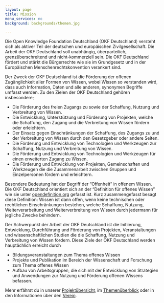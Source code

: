 ```yaml
---
layout: page
title: Mission
menu_services: no
background: backgrounds/themen.jpg

---
```


Die Open Knowledge Foundation Deutschland (OKF Deutschland) versteht sich als aktiver Teil der deutschen und europäischen Zivilgesellschaft. Die Arbeit der OKF Deutschland soll unabhängig, überparteilich, grenzüberschreitend und nicht-kommerziell sein. Die OKF Deutschland fördert und stärkt die Bürgerrechte wie sie im Grundgesetz und in der Europäischen Menschenrechtskonvention verankert sind.

Der Zweck der OKF Deutschland ist die Förderung der offenen Zugänglichkeit aller Formen von Wissen, wobei Wissen so verstanden wird, dass auch Information, Daten und alle anderen, synonymen Begriffe umfasst werden. Zu den Zielen der OKF Deutschland gehören insbesondere;

* Die Förderung des freien Zugangs zu sowie der Schaffung, Nutzung und Verbreitung von Wissen.
* Die Entwicklung, Unterstützung und Förderung von Projekten, welche die Schaffung, den Zugang und die Verbreitung von Wissen fördern oder erleichtern.
* Der Einsatz gegen Einschränkungen der Schaffung, des Zugangs zu und der Verbreitung von Wissen durch den Gesetzgeber oder andere Seiten.
* Die Förderung und Entwicklung von Technologien und Werkzeugen zur Schaffung, Nutzung und Verbreitung von Wissen.
* Die Förderung und Entwicklung von Technologien und Werkzeugen für einen erweiterten Zugang zu Wissen.
* Die Förderung und Entwicklung von Projekten, Gemeinschaften und Werkzeugen die die Zusammenarbeit zwischen Gruppen und Einzelpersonen fördern und erleichtern.

Besondere Bedeutung hat der Begriff der “Offenheit” in offenem Wissen. Die OKF Deutschland orientiert sich an der “Definition für offenes Wissen” wie sie unter [opendefinition.org](www.opendefinition.org) gefasst ist. Kurz zusammengefasst besagt diese Definition: Wissen ist dann offen, wenn keine technischen oder rechtlichen Einschränkungen bestehen, welche Schaffung, Nutzung, Weiterverarbeitung und Weiterverbreitung von Wissen durch jedermann für jegliche Zwecke behindern.

Der Schwerpunkt der Arbeit der OKF Deutschland ist die Initiierung, Entwicklung, Durchführung und Förderung von Projekten, Veranstaltungen und wissenschaftlichen Studien die die Schaffung, Nutzung und Verbreitung von Wissen fördern. Diese Ziele der OKF Deutschland werden hauptächlich erreicht durch

* Bildungsveranstaltungen zum Thema offenes Wissen
* Projekte und Publikation im Bereich der Wissenschaft und Forschung zum Thema offenes Wissen
* Aufbau von Arbeitsgruppen, die sich mit der Entwicklung von Strategien und Anwendungen zur Nutzung und Förderung offenen Wissens befassen.

Mehr erfährst du in unserer [Projektübersicht](../themen/), im [Themenüberblick](../projekte/) oder in den Informationen über den [Verein](../verein/).
